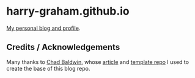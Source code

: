 # harry-graham.github.io

[My personal blog and profile](https://harry-graham.github.io/).

## Credits / Acknowledgements

Many thanks to [Chad Baldwin](https://github.com/chadbaldwin), whose
[article](https://chadbaldwin.net/2021/03/14/how-to-build-a-sql-blog.html) and
[template repo](https://github.com/chadbaldwin/simple-blog-bootstrap) I used to
create the base of this blog repo.
